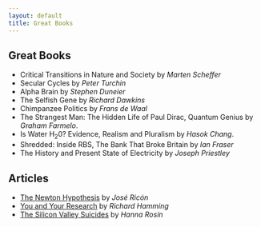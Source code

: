 ```yaml
---
layout: default
title: Great Books
---
```


## Great Books

- Critical Transitions in Nature and Society by *Marten Scheffer*
- Secular Cycles by *Peter Turchin*
- Alpha Brain by *Stephen Duneier*
- The Selfish Gene by *Richard Dawkins*
- Chimpanzee Politics by *Frans de Waal*
- The Strangest Man: The Hidden Life of Paul Dirac, Quantum Genius by *Graham Farmelo*.
- Is Water H<sub>2</sub>0? Evidence, Realism and Pluralism by *Hasok Chang*.
- Shredded: Inside RBS, The Bank That Broke Britain by *Ian Fraser*
- The History and Present State of Electricity by *Joseph Priestley*

## Articles

- [The Newton Hypothesis](https://nintil.com/newton-hypothesis) by *José Ricón*
- [You and Your Research](https://www.cs.virginia.edu/~robins/YouAndYourResearch.html) by *Richard Hamming*
- [The Silicon Valley Suicides](https://www.theatlantic.com/magazine/archive/2015/12/the-silicon-valley-suicides/413140/) by *Hanna Rosin*
